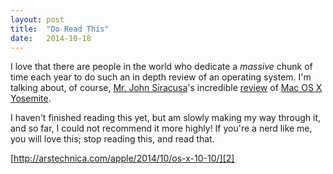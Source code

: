 ```yaml
---
layout: post
title:  "Do Read This"
date:   2014-10-18
--- 
```

I love that there are people in the world who dedicate a *massive* chunk of time each year to do such an in depth review of an operating system. I'm talking about, of course, [Mr. John Siracusa][1]'s incredible [review][2] of [Mac OS X Yosemite][3]. 

I haven't finished reading this yet, but am slowly making my way through it, and so far, I could not recommend it more highly! If you're a nerd like me, you will love this; stop reading this, and read that. 

[http://arstechnica.com/apple/2014/10/os-x-10-10/][2]


[1]:	http://twitter.com/siracusa
[2]:	http://arstechnica.com/apple/2014/10/os-x-10-10/
[3]:	http://www.apple.com/osx/